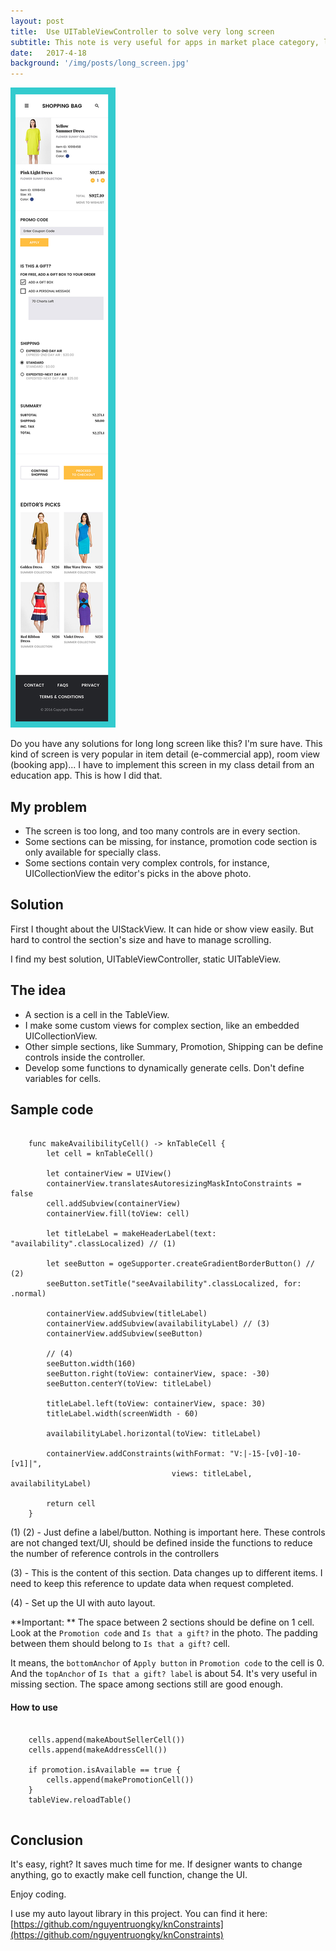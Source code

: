 ```yaml
---
layout: post
title:  Use UITableViewController to solve very long screen 
subtitle: This note is very useful for apps in market place category, like shopping, real estate, ... 
date:   2017-4-18
background: '/img/posts/long_screen.jpg'
---
```


![](https://raw.githubusercontent.com/nguyentruongky/Photos_storage/master/UITableViewController_static/Long_screen.jpg)

Do you have any solutions for long long screen like this? I'm sure have. This kind of screen is very popular in item detail (e-commercial app), room view (booking app)... I have to implement this screen in my class detail from an education app. This is how I did that. 

## My problem 
- The screen is too long, and too many controls are in every section. 
- Some sections can be missing, for instance, promotion code section is only available for specially class. 
- Some sections contain very complex controls, for instance, UICollectionView the editor's picks in the above photo. 

## Solution 

First I thought about the UIStackView. It can hide or show view easily. But hard to control the section's size and have to manage scrolling. 

I find my best solution, UITableViewController, static UITableView. 

## The idea
- A section is a cell in the TableView. 
- I make some custom views for complex section, like an embedded UICollectionView. 
- Other simple sections, like Summary, Promotion, Shipping can be define controls inside the controller. 
- Develop some functions to dynamically generate cells. Don't define variables for cells. 

## Sample code 

```

    func makeAvailibilityCell() -> knTableCell {
        let cell = knTableCell()

        let containerView = UIView()
        containerView.translatesAutoresizingMaskIntoConstraints = false
        cell.addSubview(containerView)
        containerView.fill(toView: cell)
        
        let titleLabel = makeHeaderLabel(text: "availability".classLocalized) // (1)
        
        let seeButton = ogeSupporter.createGradientBorderButton() // (2)
        seeButton.setTitle("seeAvailability".classLocalized, for: .normal)
        
        containerView.addSubview(titleLabel)
        containerView.addSubview(availabilityLabel) // (3)
        containerView.addSubview(seeButton)
        
        // (4)
        seeButton.width(160)
        seeButton.right(toView: containerView, space: -30)
        seeButton.centerY(toView: titleLabel)
        
        titleLabel.left(toView: containerView, space: 30)
        titleLabel.width(screenWidth - 60)
        
        availabilityLabel.horizontal(toView: titleLabel)
        
        containerView.addConstraints(withFormat: "V:|-15-[v0]-10-[v1]|",
                                    views: titleLabel, availabilityLabel)
        
        return cell
    }

```

(1) (2) - Just define a label/button. Nothing is important here. These controls are not changed text/UI, should be defined inside the functions to reduce the number of reference controls in the controllers 

(3) - This is the content of this section. Data changes up to different items. I need to keep this reference to update data when request completed. 

(4) - Set up the UI with auto layout. 

**Important: ** The space between 2 sections should be define on 1 cell. Look at the `Promotion code` and `Is that a gift?` in the photo. The padding between them should belong to `Is that a gift?` cell. 

It means, the `bottomAnchor` of `Apply button` in `Promotion code` to the cell is 0. And the `topAnchor` of `Is that a gift? label` is about 54. It's very useful in missing section. The space among sections still are good enough. 

#### How to use 

```

    cells.append(makeAboutSellerCell()) 
    cells.append(makeAddressCell())
            
    if promotion.isAvailable == true {
        cells.append(makePromotionCell())
    }
    tableView.reloadTable()
    
```

## Conclusion 

It's easy, right? It saves much time for me. If designer wants to change anything, go to exactly make cell function, change the UI.

Enjoy coding. 

I use my auto layout library in this project. You can find it here: [https://github.com/nguyentruongky/knConstraints](https://github.com/nguyentruongky/knConstraints)
